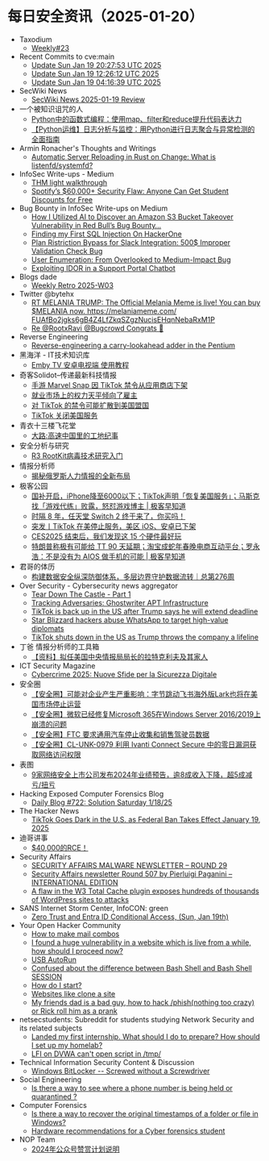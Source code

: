 # 每日安全资讯（2025-01-20）

- Taxodium
  - [Weekly#23](https://taxodium.ink/23.html)
- Recent Commits to cve:main
  - [Update Sun Jan 19 20:27:53 UTC 2025](https://github.com/trickest/cve/commit/7e1f2063923cfa93d78465725760773477e387aa)
  - [Update Sun Jan 19 12:26:12 UTC 2025](https://github.com/trickest/cve/commit/82640a9c27a9871a0f3f4be31b4606aa2dfa2dca)
  - [Update Sun Jan 19 04:16:39 UTC 2025](https://github.com/trickest/cve/commit/dc028ae10989ac4ee92b70cb89ffeb4bd20660b6)
- SecWiki News
  - [SecWiki News 2025-01-19 Review](http://www.sec-wiki.com/?2025-01-19)
- 一个被知识诅咒的人
  - [Python中的函数式编程：使用map、filter和reduce提升代码表达力](https://blog.csdn.net/nokiaguy/article/details/145243904)
  - [【Python运维】日志分析与监控：用Python进行日志聚合与异常检测的全面指南](https://blog.csdn.net/nokiaguy/article/details/145243887)
- Armin Ronacher's Thoughts and Writings
  - [Automatic Server Reloading in Rust on Change: What is listenfd/systemfd?](http://lucumr.pocoo.org/2025/1/19/what-is-systemfd)
- InfoSec Write-ups - Medium
  - [THM light walkthrough](https://infosecwriteups.com/thm-light-walkthrough-f4b62d3ce824?source=rss----7b722bfd1b8d---4)
  - [Spotify’s $60,000+ Security Flaw: Anyone Can Get Student Discounts for Free](https://infosecwriteups.com/spotifys-60-000-security-flaw-anyone-can-get-student-discounts-for-free-53050d6b7e35?source=rss----7b722bfd1b8d---4)
- Bug Bounty in InfoSec Write-ups on Medium
  - [How I Utilized AI to Discover an Amazon S3 Bucket Takeover Vulnerability in Red Bull’s Bug Bounty…](https://infosecwriteups.com/how-i-utilized-ai-to-discover-an-amazon-s3-bucket-takeover-vulnerability-in-red-bulls-bug-bounty-503d3c4d995f?source=rss----7b722bfd1b8d--bug_bounty)
  - [Finding my First SQL Injection On HackerOne](https://infosecwriteups.com/finding-my-first-sql-injection-on-hackerone-6a031ab5aa1c?source=rss----7b722bfd1b8d--bug_bounty)
  - [Plan Ristriction Bypass for Slack Integration: 500$ Improper Validation Check Bug](https://infosecwriteups.com/plan-ristriction-bypass-for-slack-integration-500-improper-validation-check-bug-0c1acf6f01d3?source=rss----7b722bfd1b8d--bug_bounty)
  - [User Enumeration: From Overlooked to Medium-Impact Bug](https://infosecwriteups.com/user-enumeration-from-overlooked-to-medium-impact-bug-48bbefa2ab3b?source=rss----7b722bfd1b8d--bug_bounty)
  - [Exploiting IDOR in a Support Portal Chatbot](https://infosecwriteups.com/exploiting-idor-in-a-support-portal-chatbot-f1d0617bace1?source=rss----7b722bfd1b8d--bug_bounty)
- Blogs  dade
  - [Weekly Retro 2025-W03](https://0xda.de/blog/2025/01/weekly-retro-2025-w03/)
- Twitter @bytehx
  - [RT MELANIA TRUMP: The Official Melania Meme is live! You can buy $MELANIA now. https://melaniameme.com/ FUAfBo2jgks6gB4Z4LfZkqSZgzNucisEHqnNebaRxM1P](https://x.com/bytehx343/status/1881187852022882382)
  - [Re @RootxRavi @Bugcrowd Congrats 🎉](https://x.com/bytehx343/status/1880802330616168804)
- Reverse Engineering
  - [Reverse-engineering a carry-lookahead adder in the Pentium](https://www.reddit.com/r/ReverseEngineering/comments/1i4oek3/reverseengineering_a_carrylookahead_adder_in_the/)
- 黑海洋 - IT技术知识库
  - [Emby TV 安卓电视端 使用教程](https://blog.upx8.com/4674)
- 奇客Solidot–传递最新科技情报
  - [手游 Marvel Snap 因 TikTok 禁令从应用商店下架](https://www.solidot.org/story?sid=80372)
  - [就业市场上的权力天平倾向了雇主](https://www.solidot.org/story?sid=80371)
  - [对 TikTok 的禁令可能扩散到美国盟国](https://www.solidot.org/story?sid=80370)
  - [TikTok 关闭美国服务](https://www.solidot.org/story?sid=80369)
- 青衣十三楼飞花堂
  - [大路:高速中国里的工地纪事](https://mp.weixin.qq.com/s?__biz=MzUzMjQyMDE3Ng==&mid=2247487918&idx=1&sn=62fa743b6f7cd093a352b0917f89a0e8&chksm=fab2d291cdc55b87d7b94cecfbd60540e362d1a5c59f44c62911d214c10d2bce471e9c680efd&scene=58&subscene=0#rd)
- 安全分析与研究
  - [R3 RootKit病毒技术研究入门](https://mp.weixin.qq.com/s?__biz=MzA4ODEyODA3MQ==&mid=2247490049&idx=1&sn=eec060b016a2c2c48b9a5a5a5a6ef745&chksm=902fb529a7583c3f0a2b0935cfd9f3df6108088566ca52d5bd9df83588d2b382a01ee1757d28&scene=58&subscene=0#rd)
- 情报分析师
  - [揭秘俄罗斯人力情报的全新布局](https://mp.weixin.qq.com/s?__biz=MzA3Mjc1MTkwOA==&mid=2650559015&idx=1&sn=37962d35fd4ae69a3f4a81abdff654e7&chksm=87117c6cb066f57aa21d4ea03c2085ec0beb649116bd42891f430041cf6993324f15a4dcce41&scene=58&subscene=0#rd)
- 极客公园
  - [国补开启，iPhone降至6000以下；TikTok声明「恢复美国服务」；马斯克找「游戏代练」败露，怒怼游戏博主 | 极客早知道](https://mp.weixin.qq.com/s?__biz=MTMwNDMwODQ0MQ==&mid=2653072346&idx=1&sn=5497b6d075821b4e3a5f91814b149f6d&chksm=7e57d66c49205f7a2531bbda17f24daff83486a5f1c09df49746d594d5bab087e100fc1df074&scene=58&subscene=0#rd)
  - [时隔 8 年，任天堂 Switch 2 终于来了，你买吗！](https://mp.weixin.qq.com/s?__biz=MTMwNDMwODQ0MQ==&mid=2653072331&idx=1&sn=2f8f2f9d50771b9c3f15cac061f8cff5&chksm=7e57d67d49205f6b80e31d9a0db91bdb72aeb161490952954a50f42f6e6407a71de7670d311a&scene=58&subscene=0#rd)
  - [突发丨TikTok 在美停止服务，美区 iOS、安卓已下架](https://mp.weixin.qq.com/s?__biz=MTMwNDMwODQ0MQ==&mid=2653072318&idx=1&sn=39714f4d9915dd2b8a13f2ee5e0d1dc4&chksm=7e57d60849205f1e5b367c604a88c280ee2430767ce018c69a868cd6e0a3ace6cd34660af42f&scene=58&subscene=0#rd)
  - [CES2025 结束后，我们发现这 15 个硬件最好玩](https://mp.weixin.qq.com/s?__biz=MTMwNDMwODQ0MQ==&mid=2653072318&idx=2&sn=01f4b2ec30208ccde2ff857f379c582f&chksm=7e57d60849205f1e587b175eb8e43d2af4043ce37102178a86e3559f30e72ee5496af3b47244&scene=58&subscene=0#rd)
  - [特朗普称极有可能给 TT 90 天延期；淘宝成蛇年春晚电商互动平台；罗永浩：不是没有为 AIOS 做手机的可能 | 极客早知道](https://mp.weixin.qq.com/s?__biz=MTMwNDMwODQ0MQ==&mid=2653072306&idx=1&sn=89adf3a1ce8d4ba450cc7ac7f6979885&chksm=7e57d60449205f1299e2dbb972c999b2f84092c376740374ba2498ce61e97f58d6c8ad726960&scene=58&subscene=0#rd)
- 君哥的体历
  - [构建数据安全纵深防御体系，多层边界守护数据流转｜总第276周](https://mp.weixin.qq.com/s?__biz=MzI2MjQ1NTA4MA==&mid=2247491737&idx=1&sn=83ad9192a6badc48475191509e465427&chksm=ea484adedd3fc3c8c7f09c94670224fc0a0ffaf9f0245353a3316b0c535cdc78e097f8c46579&scene=58&subscene=0#rd)
- Over Security - Cybersecurity news aggregator
  - [Tear Down The Castle - Part 1](https://dfir.ch/posts/tear_down_castle_part_one/)
  - [Tracking Adversaries: Ghostwriter APT Infrastructure](https://blog.bushidotoken.net/2025/01/tracking-adversaries-ghostwriter-apt.html)
  - [TikTok is back up in the US after Trump says he will extend deadline](https://www.bleepingcomputer.com/news/software/tiktok-is-back-up-in-the-us-after-trump-says-he-will-extend-deadline/)
  - [Star Blizzard hackers abuse WhatsApp to target high-value diplomats](https://www.bleepingcomputer.com/news/security/star-blizzard-hackers-abuse-whatsapp-to-target-high-value-diplomats/)
  - [TikTok shuts down in the US as Trump throws the company a lifeline](https://www.bleepingcomputer.com/news/software/tiktok-shuts-down-in-the-us-as-trump-throws-the-company-a-lifeline/)
- 丁爸 情报分析师的工具箱
  - [【资料】拟任美国中央情报局局长的拉特克利夫及其家人](https://mp.weixin.qq.com/s?__biz=MzI2MTE0NTE3Mw==&mid=2651148624&idx=1&sn=576c40259107f8aabc30212443488fee&chksm=f1af266ac6d8af7c3bec1081deebb88f2250a0d00614bd70fa3795f753849ec277a9f8463a5b&scene=58&subscene=0#rd)
- ICT Security Magazine
  - [Cybercrime 2025: Nuove Sfide per la Sicurezza Digitale](https://www.ictsecuritymagazine.com/notizie/cybercrime-2025/)
- 安全圈
  - [【安全圈】可能对企业产生严重影响：字节跳动飞书海外版Lark也将在美国市场停止运营](https://mp.weixin.qq.com/s?__biz=MzIzMzE4NDU1OQ==&mid=2652067480&idx=1&sn=c2d0bb267baf11570d6e3253fa3ff4fe&chksm=f36e7ad8c419f3ce38cfc35ec6bd2c637b49c85b101d0b057484bc1ace20d684457a77a7a7eb&scene=58&subscene=0#rd)
  - [【安全圈】微软已经修复Microsoft 365在Windows Server 2016/2019上崩溃的问题](https://mp.weixin.qq.com/s?__biz=MzIzMzE4NDU1OQ==&mid=2652067480&idx=2&sn=e94b5cb3a624cdca3e6452bf7c79d7a8&chksm=f36e7ad8c419f3cef73c242196a8499de4c2c79ec90ca98bd662ee5575f6ac22d4041dcd89d4&scene=58&subscene=0#rd)
  - [【安全圈】FTC 要求通用汽车停止收集和销售驾驶员数据](https://mp.weixin.qq.com/s?__biz=MzIzMzE4NDU1OQ==&mid=2652067480&idx=3&sn=220a3c1eb7166bba53400942dfa9cab1&chksm=f36e7ad8c419f3ce7eec3c9934f5c50798a83c044de9ed8607edfb8e503cd95268521f790488&scene=58&subscene=0#rd)
  - [【安全圈】CL-UNK-0979 利用 Ivanti Connect Secure 中的零日漏洞获取网络访问权限](https://mp.weixin.qq.com/s?__biz=MzIzMzE4NDU1OQ==&mid=2652067480&idx=4&sn=8dc7094933166fceeb2e467f38e23545&chksm=f36e7ad8c419f3ce413fdcd09b7fbf2c3828fe34b5aca8c6a3b0d570a1f213c166b9943c4be8&scene=58&subscene=0#rd)
- 表图
  - [9家网络安全上市公司发布2024年业绩预告，逾8成收入下降，超5成减亏/扭亏](https://mp.weixin.qq.com/s?__biz=MzUzOTI4NDQ3NA==&mid=2247484720&idx=1&sn=30bb392409ad64f691598b6fa78a4f6b&chksm=facb83a5cdbc0ab359a39d2869b38b5458349b826ae5a76a3e77ce0dff7913c60e8d08b4760b&scene=58&subscene=0#rd)
- Hacking Exposed Computer Forensics Blog
  - [Daily Blog #722: Solution Saturday 1/18/25](https://www.hecfblog.com/2025/01/daily-blog-721-solution-saturday-11825.html)
- The Hacker News
  - [TikTok Goes Dark in the U.S. as Federal Ban Takes Effect January 19, 2025](https://thehackernews.com/2025/01/tiktok-goes-dark-in-us-as-federal-ban.html)
- 迪哥讲事
  - [$40,000的RCE！](https://mp.weixin.qq.com/s?__biz=MzIzMTIzNTM0MA==&mid=2247496907&idx=1&sn=bf65d0102436150a0dc5482d51b5c998&chksm=e8a5fea8dfd277be56fc6d30fe19c8d65094b9ea55e1628f0c5742c243d612eee6b973167e6b&scene=58&subscene=0#rd)
- Security Affairs
  - [SECURITY AFFAIRS MALWARE NEWSLETTER – ROUND 29](https://securityaffairs.com/173232/malware/security-affairs-malware-newsletter-round-29.html)
  - [Security Affairs newsletter Round 507 by Pierluigi Paganini – INTERNATIONAL EDITION](https://securityaffairs.com/173227/uncategorized/security-affairs-newsletter-round-507-by-pierluigi-paganini-international-edition.html)
  - [A flaw in the W3 Total Cache plugin exposes hundreds of thousands of WordPress sites to attacks](https://securityaffairs.com/173219/security/w3-total-cache-wordpress-plugin-cve-2024-12365.html)
- SANS Internet Storm Center, InfoCON: green
  - [Zero Trust and Entra ID Conditional Access, (Sun, Jan 19th)](https://isc.sans.edu/diary/rss/31602)
- Your Open Hacker Community
  - [How to make mail combos](https://www.reddit.com/r/HowToHack/comments/1i5d082/how_to_make_mail_combos/)
  - [I found a huge vulnerability in a website which is live from a while, how should I proceed now?](https://www.reddit.com/r/HowToHack/comments/1i524zp/i_found_a_huge_vulnerability_in_a_website_which/)
  - [USB AutoRun](https://www.reddit.com/r/HowToHack/comments/1i5613w/usb_autorun/)
  - [Confused about the difference between Bash Shell and Bash Shell SESSION](https://www.reddit.com/r/HowToHack/comments/1i4tyqb/confused_about_the_difference_between_bash_shell/)
  - [How do I start?](https://www.reddit.com/r/HowToHack/comments/1i59myg/how_do_i_start/)
  - [Websites like clone a site](https://www.reddit.com/r/HowToHack/comments/1i561mi/websites_like_clone_a_site/)
  - [My friends dad is a bad guy, how to hack /phish(nothing too crazy) or Rick roll him as a prank](https://www.reddit.com/r/HowToHack/comments/1i5639j/my_friends_dad_is_a_bad_guy_how_to_hack/)
- netsecstudents: Subreddit for students studying Network Security and its related subjects
  - [Landed my first internship. What should I do to prepare? How should I set up my homelab?](https://www.reddit.com/r/netsecstudents/comments/1i5aqac/landed_my_first_internship_what_should_i_do_to/)
  - [LFI on DVWA can't open script in /tmp/](https://www.reddit.com/r/netsecstudents/comments/1i51u1q/lfi_on_dvwa_cant_open_script_in_tmp/)
- Technical Information Security Content & Discussion
  - [Windows BitLocker -- Screwed without a Screwdriver](https://www.reddit.com/r/netsec/comments/1i54psl/windows_bitlocker_screwed_without_a_screwdriver/)
- Social Engineering
  - [Is there a way to see where a phone number is being held or quarantined ?](https://www.reddit.com/r/SocialEngineering/comments/1i53r6k/is_there_a_way_to_see_where_a_phone_number_is/)
- Computer Forensics
  - [Is there a way to recover the original timestamps of a folder or file in Windows?](https://www.reddit.com/r/computerforensics/comments/1i59xff/is_there_a_way_to_recover_the_original_timestamps/)
  - [Hardware recommendations for a Cyber forensics student](https://www.reddit.com/r/computerforensics/comments/1i4po0t/hardware_recommendations_for_a_cyber_forensics/)
- NOP Team
  - [2024年公众号赞赏计划说明](https://mp.weixin.qq.com/s?__biz=MzU1NDkwMzAyMg==&mid=2247502667&idx=1&sn=9e980805fcf6f1fa7a39ce857c57159a&chksm=fbdeffcacca976dcd89e6908511735469e2ff121f8f70f4c1f1d69fb0311563fe0996f01b389&scene=58&subscene=0#rd)
